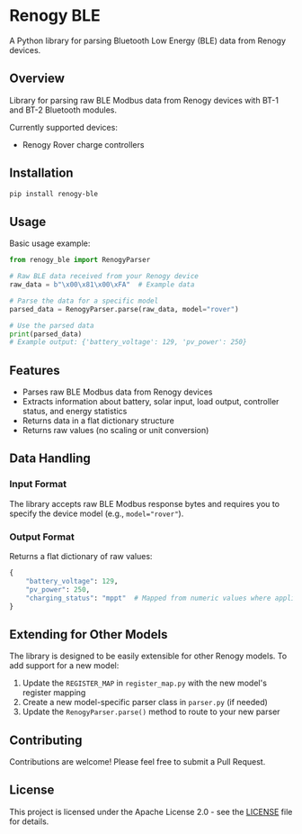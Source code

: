 # Renogy BLE

A Python library for parsing Bluetooth Low Energy (BLE) data from Renogy devices.

## Overview

Library for parsing raw BLE Modbus data from Renogy devices with BT-1 and BT-2 Bluetooth modules.

Currently supported devices:
- Renogy Rover charge controllers

## Installation

```bash
pip install renogy-ble
```

## Usage

Basic usage example:

```python
from renogy_ble import RenogyParser

# Raw BLE data received from your Renogy device
raw_data = b"\x00\x81\x00\xFA"  # Example data

# Parse the data for a specific model
parsed_data = RenogyParser.parse(raw_data, model="rover")

# Use the parsed data
print(parsed_data)
# Example output: {'battery_voltage': 129, 'pv_power': 250}
```

## Features

- Parses raw BLE Modbus data from Renogy devices
- Extracts information about battery, solar input, load output, controller status, and energy statistics
- Returns data in a flat dictionary structure
- Returns raw values (no scaling or unit conversion)

## Data Handling

### Input Format
The library accepts raw BLE Modbus response bytes and requires you to specify the device model (e.g., `model="rover"`).

### Output Format
Returns a flat dictionary of raw values:

```python
{
    "battery_voltage": 129,
    "pv_power": 250,
    "charging_status": "mppt"  # Mapped from numeric values where applicable
}
```

## Extending for Other Models

The library is designed to be easily extensible for other Renogy models. To add support for a new model:

1. Update the `REGISTER_MAP` in `register_map.py` with the new model's register mapping
2. Create a new model-specific parser class in `parser.py` (if needed)
3. Update the `RenogyParser.parse()` method to route to your new parser

## Contributing

Contributions are welcome! Please feel free to submit a Pull Request.

## License

This project is licensed under the Apache License 2.0 - see the [LICENSE](LICENSE) file for details.